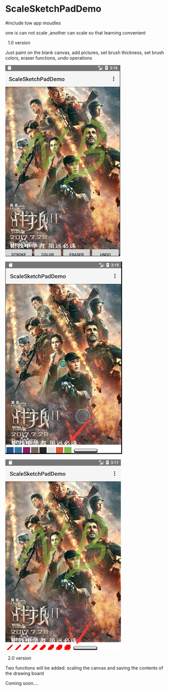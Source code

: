 # ScaleSketchPadDemo

#include tow app moudles

one is can  not  scale ,another can scale so that  learning convenient 

 
1.0 version  

Just paint on the blank canvas, add pictures, set brush thickness, set brush colors, eraser functions, undo operations

![](https://raw.githubusercontent.com/ShaunSheep/ScaleSketchPadDemo/master/normalSkecthPadDemo.png)

![](https://raw.githubusercontent.com/ShaunSheep/ScaleSketchPadDemo/master/color.png)

![](https://raw.githubusercontent.com/ShaunSheep/ScaleSketchPadDemo/master/stroke.png)


 
2.0 version 

Two functions will be added: scaling the canvas and saving the contents of the drawing board

Coming soon....

